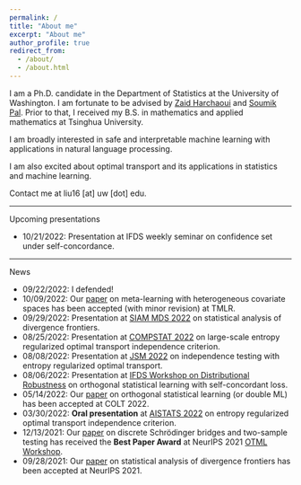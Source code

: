 ```yaml
---
permalink: /
title: "About me"
excerpt: "About me"
author_profile: true
redirect_from:
  - /about/
  - /about.html
---
```


I am a Ph.D. candidate in the Department of Statistics at the University of Washington.
I am fortunate to be advised by [Zaid Harchaoui](http://faculty.washington.edu/zaid/) and [Soumik Pal](https://sites.math.washington.edu/~soumik/).
Prior to that, I received my B.S. in mathematics and applied mathematics at Tsinghua University.  

I am broadly interested in safe and interpretable machine learning with applications in natural language processing.
<!-- In particular, I have been working on developing automatic change detection algorithms to monitor learning machines. -->
I am also excited about optimal transport and its applications in statistics and machine learning.  
<!-- I have been working on safe statistical machine learning by developing automatic change detection method for machine learning algorithms to monitor their behavior. -->

Contact me at liu16 [at] uw [dot] edu.  

---
Upcoming presentations
* 10/21/2022: Presentation at IFDS weekly seminar on confidence set under self-concordance.

---  
News
* 09/22/2022: I defended!
* 10/09/2022: Our [paper](https://arxiv.org/abs/2202.01940) on meta-learning with heterogeneous covariate spaces has been accepted (with minor revision) at TMLR.
* 09/29/2022: Presentation at [SIAM MDS 2022](https://meetings.siam.org/sess/dsp_programsess.cfm?SESSIONCODE=75087) on statistical analysis of divergence frontiers.
* 08/25/2022: Presentation at [COMPSTAT 2022](http://www.compstat2022.org/fullprogramme.php) on large-scale entropy regularized optimal transport independence criterion.
* 08/08/2022: Presentation at [JSM 2022](https://ww2.amstat.org/meetings/jsm/2022/onlineprogram/ActivityDetails.cfm?SessionID=223306) on independence testing with entropy regularized optimal transport.
* 08/06/2022: Presentation at [IFDS Workshop on Distributional Robustness](https://ifds-tripods.github.io/drds-workshop-2022/#schedule) on orthogonal statistical learning with self-concordant loss.
* 05/14/2022: Our [paper](https://arxiv.org/abs/2205.00350) on orthogonal statistical learning (or double ML) has been accepted at COLT 2022.
* 03/30/2022: **Oral presentation** at [AISTATS 2022](http://aistats.org/aistats2022/) on entropy regularized optimal transport independence criterion.
* 12/13/2021: Our [paper](/files/OTML2021-eot.pdf) on discrete Schrödinger bridges and two-sample testing has received the **Best Paper Award** at NeurIPS 2021 [OTML Workshop](https://otml2021.github.io/).
* 09/28/2021: Our [paper](https://arxiv.org/abs/2106.07898) on statistical analysis of divergence frontiers has been accepted at NeurIPS 2021.
